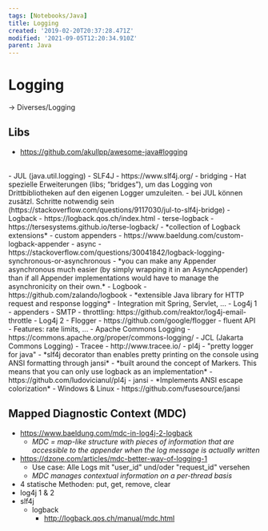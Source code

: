 ```yaml
---
tags: [Notebooks/Java]
title: Logging
created: '2019-02-20T20:37:28.471Z'
modified: '2021-09-05T12:20:34.910Z'
parent: Java
---
```


# Logging
→ Diverses/Logging

## Libs
- https://github.com/akullpp/awesome-java#logging
<br/>
- JUL (java.util.logging)
- SLF4J
  - https://www.slf4j.org/
  - bridging
    - Hat spezielle Erweiterungen (libs; “bridges”), um das Logging von Drittbibliotheken auf den eigenen Logger umzuleiten.
    - bei JUL können zusätzl. Schritte notwendig sein (https://stackoverflow.com/questions/9117030/jul-to-slf4j-bridge)
- Logback
  - https://logback.qos.ch/index.html
  - terse-logback
    - https://tersesystems.github.io/terse-logback/
    - *collection of Logback extensions*
  - custom appenders
    - https://www.baeldung.com/custom-logback-appender
  - async
    - https://stackoverflow.com/questions/30041842/logback-logging-synchronous-or-asynchronous
    - *you can make any Appender asynchronous much easier (by simply wrapping it in an AsyncAppender) than if all Appender implementations would have to manage the asynchronicity on their own.*
- Logbook
  - https://github.com/zalando/logbook
  - *extensible Java library for HTTP request and response logging*
  - Integration mit Spring, Servlet, ...
- Log4j 1
  - appenders
    - SMTP
      - throttling: https://github.com/reaktor/log4j-email-throttle
- Log4j 2
- Flogger
  - https://github.com/google/flogger
  - fluent API
  - Features: rate limits, ...
- Apache Commons Logging
  - https://commons.apache.org/proper/commons-logging/
- JCL (Jakarta Commons Logging)
- Tracee
  - http://www.tracee.io/
- pl4j
  - "pretty logger for java"
  - *slf4j decorator than enables pretty printing on the console using ANSI formatting through jansi*
  - *built around the concept of Markers. This means that you can only use logback as an implementation*
  - https://github.com/ludovicianul/pl4j
- jansi
  - *Implements ANSI escape colorization*
  - Windows & Linux
  - https://github.com/fusesource/jansi


## Mapped Diagnostic Context (MDC)
- https://www.baeldung.com/mdc-in-log4j-2-logback
  - *MDC = map-like structure with pieces of information that are accessible to the appender when the log message is actually written*
- https://dzone.com/articles/mdc-better-way-of-logging-1
  - Use case: Alle Logs mit "user_id" und/oder "request_id" versehen
  - *MDC manages contextual information on a per-thread basis*
- 4 statische Methoden: put, get, remove, clear
- log4j 1 & 2
- slf4j
  - logback
    - http://logback.qos.ch/manual/mdc.html
